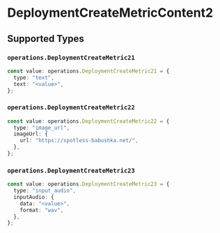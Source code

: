 # DeploymentCreateMetricContent2


## Supported Types

### `operations.DeploymentCreateMetric21`

```typescript
const value: operations.DeploymentCreateMetric21 = {
  type: "text",
  text: "<value>",
};
```

### `operations.DeploymentCreateMetric22`

```typescript
const value: operations.DeploymentCreateMetric22 = {
  type: "image_url",
  imageUrl: {
    url: "https://spotless-babushka.net/",
  },
};
```

### `operations.DeploymentCreateMetric23`

```typescript
const value: operations.DeploymentCreateMetric23 = {
  type: "input_audio",
  inputAudio: {
    data: "<value>",
    format: "wav",
  },
};
```

